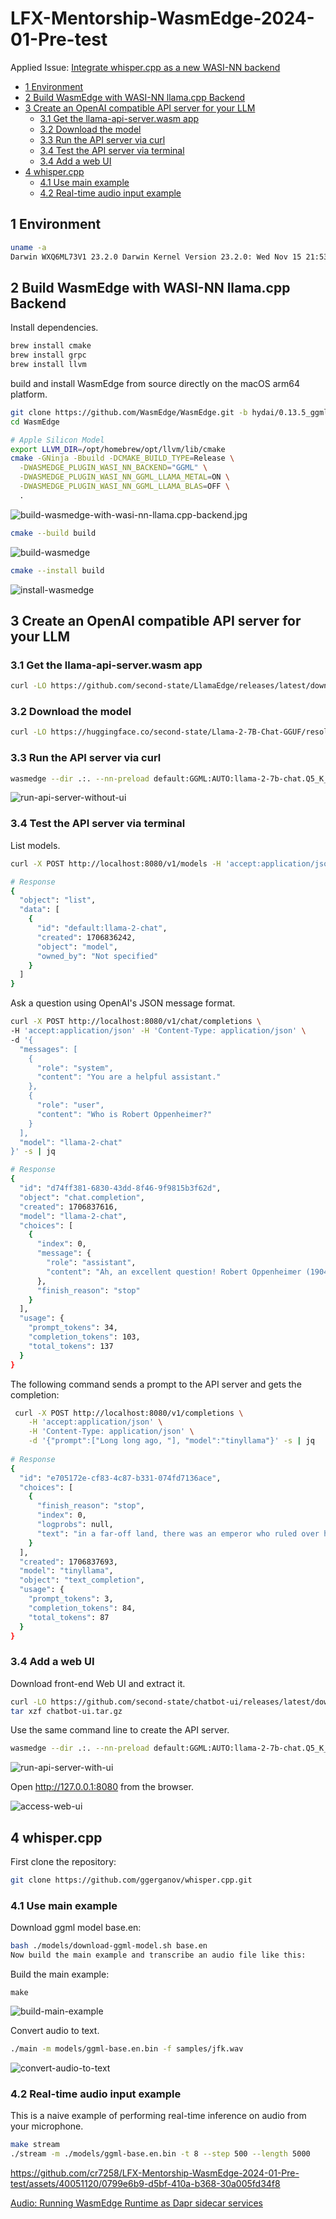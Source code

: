 # LFX-Mentorship-WasmEdge-2024-01-Pre-test 

Applied Issue: [Integrate whisper.cpp as a new WASI-NN backend](https://github.com/WasmEdge/WasmEdge/issues/3170)

* [1 Environment](#1-environment)
* [2 Build WasmEdge with WASI-NN llama.cpp Backend](#2-build-wasmedge-with-wasi-nn-llamacpp-backend)
* [3 Create an OpenAI compatible API server for your LLM](#3-create-an-openai-compatible-api-server-for-your-llm)
  * [3.1 Get the llama-api-server.wasm app](#31-get-the-llama-api-serverwasm-app)
  * [3.2 Download the model](#32-download-the-model)
  * [3.3 Run the API server via curl](#33-run-the-api-server-via-curl)
  * [3.4 Test the API server via terminal](#34-test-the-api-server-via-terminal)
  * [3.4 Add a web UI](#34-add-a-web-ui)
* [4 whisper.cpp](#4-whispercpp)
  * [4.1 Use main example](#41-use-main-example)
  * [4.2 Real-time audio input example](#42-real-time-audio-input-example)

## 1 Environment

```bash
uname -a
Darwin WXQ6ML73V1 23.2.0 Darwin Kernel Version 23.2.0: Wed Nov 15 21:53:18 PST 2023; root:xnu-10002.61.3~2/RELEASE_ARM64_T6000 arm64
```

## 2 Build WasmEdge with WASI-NN llama.cpp Backend

Install dependencies.

```bash
brew install cmake
brew install grpc
brew install llvm
```

build and install WasmEdge from source directly on the macOS arm64 platform.

```bash
git clone https://github.com/WasmEdge/WasmEdge.git -b hydai/0.13.5_ggml_lts 
cd WasmEdge

# Apple Silicon Model
export LLVM_DIR=/opt/homebrew/opt/llvm/lib/cmake
cmake -GNinja -Bbuild -DCMAKE_BUILD_TYPE=Release \
  -DWASMEDGE_PLUGIN_WASI_NN_BACKEND="GGML" \
  -DWASMEDGE_PLUGIN_WASI_NN_GGML_LLAMA_METAL=ON \
  -DWASMEDGE_PLUGIN_WASI_NN_GGML_LLAMA_BLAS=OFF \
  .
```

![build-wasmedge-with-wasi-nn-llama.cpp-backend.jpg](./image/build-wasmedge-with-wasi-nn-llama.cpp-backend.jpg)

```bash
cmake --build build
```

![build-wasmedge](./image/build-wasmedge.jpg)


```bash
cmake --install build
```

![install-wasmedge](./image/install-wasmedge.jpg)

## 3 Create an OpenAI compatible API server for your LLM

### 3.1 Get the llama-api-server.wasm app

```bash
curl -LO https://github.com/second-state/LlamaEdge/releases/latest/download/llama-api-server.wasm
```

### 3.2 Download the model

```bash
curl -LO https://huggingface.co/second-state/Llama-2-7B-Chat-GGUF/resolve/main/Llama-2-7b-chat-hf-Q5_K_M.gguf
```

### 3.3 Run the API server via curl

```bash
wasmedge --dir .:. --nn-preload default:GGML:AUTO:llama-2-7b-chat.Q5_K_M.gguf llama-api-server.wasm -p llama-2-chat
```

![run-api-server-without-ui](./image/run-api-server-without-ui.jpg)


### 3.4 Test the API server via terminal

List models.

```bash
curl -X POST http://localhost:8080/v1/models -H 'accept:application/json' -s | jq

# Response
{
  "object": "list",
  "data": [
    {
      "id": "default:llama-2-chat",
      "created": 1706836242,
      "object": "model",
      "owned_by": "Not specified"
    }
  ]
}
```

Ask a question using OpenAI's JSON message format.

```bash
curl -X POST http://localhost:8080/v1/chat/completions \
-H 'accept:application/json' -H 'Content-Type: application/json' \
-d '{
  "messages": [
    {
      "role": "system",
      "content": "You are a helpful assistant."
    },
    {
      "role": "user",
      "content": "Who is Robert Oppenheimer?"
    }
  ],
  "model": "llama-2-chat"
}' -s | jq

# Response
{
  "id": "d74ff381-6830-43dd-8f46-9f9815b3f62d",
  "object": "chat.completion",
  "created": 1706837616,
  "model": "llama-2-chat",
  "choices": [
    {
      "index": 0,
      "message": {
        "role": "assistant",
        "content": "Ah, an excellent question! Robert Oppenheimer (1904-1967) was a renowned American physicist and science administrator who played a crucial role in the development of the atomic bomb during World War II. He is often referred to as the \"Father of the Atomic Bomb.\"\nOppenheimer was born in New York City and grew up in a family that valued education and intellectual pursuits. He showed an early interest in science and mathematics, and"
      },
      "finish_reason": "stop"
    }
  ],
  "usage": {
    "prompt_tokens": 34,
    "completion_tokens": 103,
    "total_tokens": 137
  }
}
```

The following command sends a prompt to the API server and gets the completion:

```bash
 curl -X POST http://localhost:8080/v1/completions \
    -H 'accept:application/json' \
    -H 'Content-Type: application/json' \
    -d '{"prompt":["Long long ago, "], "model":"tinyllama"}' -s | jq
    
# Response
{
  "id": "e705172e-cf83-4c87-b331-074fd7136ace",
  "choices": [
    {
      "finish_reason": "stop",
      "index": 0,
      "logprobs": null,
      "text": "in a far-off land, there was an emperor who ruled over his people with great wisdom and kindness. He was loved by all, and he knew that his people were the key to the prosperity of his kingdom. So he decided to hold a great contest, to find the most talented and capable person in his empire.\nThe contest was announced throughout the land, and people from far and wide came to the capital city to compete. The emperor set up a special arena"
    }
  ],
  "created": 1706837693,
  "model": "tinyllama",
  "object": "text_completion",
  "usage": {
    "prompt_tokens": 3,
    "completion_tokens": 84,
    "total_tokens": 87
  }
}

```

### 3.4 Add a web UI

Download front-end Web UI and extract it.

```bash
curl -LO https://github.com/second-state/chatbot-ui/releases/latest/download/chatbot-ui.tar.gz
tar xzf chatbot-ui.tar.gz
```

Use the same command line to create the API server.

```bash
wasmedge --dir .:. --nn-preload default:GGML:AUTO:llama-2-7b-chat.Q5_K_M.gguf llama-api-server.wasm -p llama-2-chat
```

![run-api-server-with-ui](./image/run-api-server-with-ui.jpg)

Open http://127.0.0.1:8080 from the browser.

![access-web-ui](./image/access-web-ui.jpg)

## 4 whisper.cpp

First clone the repository:

```bash
git clone https://github.com/ggerganov/whisper.cpp.git
```

### 4.1 Use main example

Download ggml model base.en:

```bash
bash ./models/download-ggml-model.sh base.en
Now build the main example and transcribe an audio file like this:
```

Build the main example:

```
make
```

![build-main-example](./image/build-main-example.jpg)

Convert audio to text.

```bash
./main -m models/ggml-base.en.bin -f samples/jfk.wav
```

![convert-audio-to-text](./image/convert-audio-to-text.jpg)

### 4.2 Real-time audio input example

This is a naive example of performing real-time inference on audio from your microphone. 

```bash
make stream
./stream -m ./models/ggml-base.en.bin -t 8 --step 500 --length 5000
```

https://github.com/cr7258/LFX-Mentorship-WasmEdge-2024-01-Pre-test/assets/40051120/0799e6b9-d5bf-410a-b368-30a005fd34f8

[Audio: Running WasmEdge Runtime as Dapr sidecar services](https://www.youtube.com/watch?v=t_sQP6Qpf7U)

